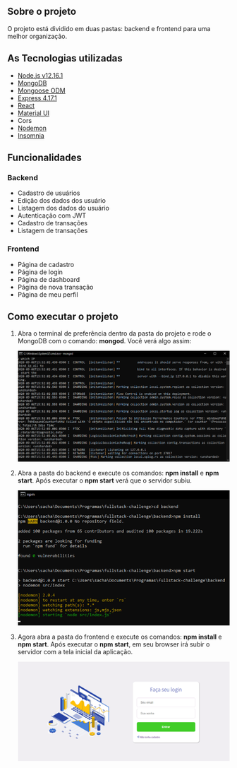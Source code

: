 <h2>Sobre o projeto</h2>
<p>O projeto está dividido em duas pastas: backend e frontend para uma melhor organização.</p>
<h2>As Tecnologias utilizadas</h2>
<ul>
  <li><a href="https://nodejs.org/">Node.js v12.16.1</a></li>
  <li><a href="https://www.mongodb.com/">MongoDB</a></li>
  <li><a href="https://mongoosejs.com/">Mongoose ODM</a></li>
  <li><a href="https://expressjs.com/pt-br/">Express 4.17.1</a></li>
  <li><a href="https://pt-br.reactjs.org/">React</a></li>
  <li><a href="https://material-ui.com/">Material UI</a></li>
  <li>Cors</li>
  <li><a href="https://www.npmjs.com/package/nodemon">Nodemon</a></li>
  <li><a href="https://insomnia.rest/">Insomnia</a></li>
</ul>
<h2>Funcionalidades</h2>
<h3>Backend</h3>
<ul>
  <li>Cadastro de usuários</li>
  <li>Edição dos dados dos usuário</li>
  <li>Listagem dos dados do usuário</li>
  <li>Autenticação com JWT</li>
  <li>Cadastro de transações</li>
  <li>Listagem de transações</li>
</ul>
<h3>Frontend</h3>
<ul>
<li>Página de cadastro</li>
<li>Página de login</li>
<li>Página de dashboard</li>
<li>Página de nova transação</li>
<li>Página de meu perfil</li>
</ul>

<h2>Como executar o projeto</h2>
<ol>
  <li>Abra o terminal de preferência dentro da pasta do projeto e rode o MongoDB com o comando: <b>mongod</b>. Você verá algo assim:
    <p align="center"><img src="https://github.com/LuandaRezende/fullstack-challenge/blob/master/mongod.png"></p>
  </li>
  <li>Abra a pasta do backend e execute os comandos: <b>npm install</b> e <b>npm start</b>. Após executar o <b>npm start</b> verá que o servidor subiu.   
    <p align="center"><img src="https://github.com/LuandaRezende/fullstack-challenge/blob/master/backend.png"></p>
    </li>
  <li>Agora abra a pasta do frontend e execute os comandos: <b>npm install</b> e <b>npm start</b>. Após executar o <b>npm start</b>, em seu browser irá subir o servidor com a tela inicial da aplicação.
      <p align="center"><img src="https://github.com/LuandaRezende/fullstack-challenge/blob/master/pagina-inicial.png"></p>
  </li>
</ol>


